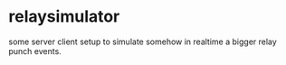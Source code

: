 # relaysimulator
some server client setup to simulate somehow in realtime  a bigger relay punch events. 
